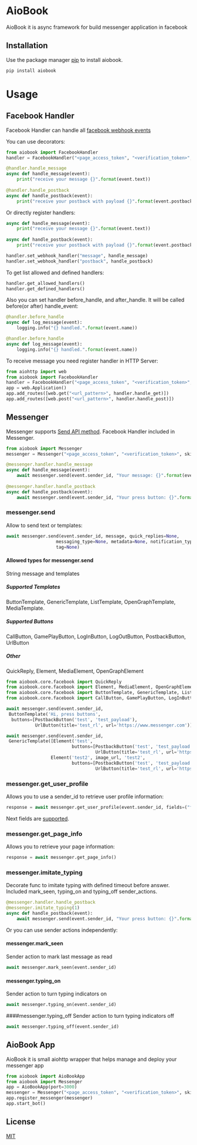 # AioBook

AioBook it is async framework for build messenger application in facebook

## Installation

Use the package manager [pip](https://pip.pypa.io/en/stable/) to install aiobook.

```bash
pip install aiobook
```

# Usage
## Facebook Handler

Facebook Handler can handle all [facebook webhook events](https://developers.facebook.com/docs/messenger-platform/webhook)

You can use decorators:
```python
from aiobook import FacebookHandler
handler = FacebookHandler("<page_access_token", "<verification_token>", skip_confirm_execution=True)

@handler.handle_message
async def handle_message(event):
    print("receive your message {}".format(event.text))
    
@handler.handle_postback
async def handle_postback(event):
    print("receive your postback with payload {}".format(event.postback))
```
Or directly register handlers:
```python
async def handle_message(event):
    print("receive your message {}".format(event.text))
    
async def handle_postback(event):
    print("receive your postback with payload {}".format(event.postback))

handler.set_webhook_handler("message", handle_message)
handler.set_webhook_handler("postback", handle_postback)
```
To get list allowed and defined handlers:
```python
handler.get_allowed_handlers()
handler.get_defined_handlers()
```
Also you can set handler before_handle, and after_handle. It will be called before(or after) handle_event:
```python
@handler.before_handle
async def log_message(event):
    logging.info("{} handled.".format(event.name))

@handler.before_handle
async def log_message(event):
    logging.info("{} handled.".format(event.name))

```

To receive message you need register handler in HTTP Server:
```python
from aiohttp import web
from aiobook import FacebookHandler
handler = FacebookHandler("<page_access_token", "<verification_token>", skip_confirm_execution=True)
app = web.Application()
app.add_routes([web.get("<url_pattern>", handler.handle_get)])
app.add_routes([web.post("<url_pattern>", handler.handle_post)])
```

## Messenger
Messenger supports [Send API method](https://developers.facebook.com/docs/messenger-platform/reference/send-api).
 Facebook Handler included in Messenger.
```python
from aiobook import Messenger
messenger = Messenger("<page_access_token", "<verification_token>", skip_confirm_execution=True)

@messenger.handler.handle_message
async def handle_message(event):
    await messenger.send(event.sender_id, "Your message: {}".format(event.text))
    
@messenger.handler.handle_postback
async def handle_postback(event):
    await messenger.send(event.sender_id, "Your press button: {}".format(event.postback))
```
### messenger.send
Allow to send text or templates:
```python
await messenger.send(event.sender_id, message, quick_replies=None,
                   messaging_type=None, metadata=None, notification_type=None,
                   tag=None)
```
#### Allowed types for messenger.send
String message and templates
##### Supported Templates
ButtonTemplate, GenericTemplate, ListTemplate, OpenGraphTemplate, MediaTemplate.
##### Supported Buttons
CallButton, GamePlayButton, LogInButton, LogOutButton, PostbackButton, UrlButton
##### Other
QuickReply, Element, MediaElement, OpenGraphElement
```python
from aiobook.core.facebook import QuickReply
from aiobook.core.facebook import Element, MediaElement, OpenGraphElement
from aiobook.core.facebook import ButtonTemplate, GenericTemplate, ListTemplate, OpenGraphTemplate, MediaTemplate
from aiobook.core.facebook import CallButton, GamePlayButton, LogInButton, LogOutButton, PostbackButton, UrlButton

await messenger.send(event.sender_id,
 ButtonTemplate('Hi, press buttons',
  buttons=[PostbackButton('test', 'test_payload'),
           UrlButton(title='test_rl', url='https://www.messenger.com')]))

await messenger.send(event.sender_id,
 GenericTemplate([Element('test',
                         buttons=[PostbackButton('test', 'test_payload'),
                                  UrlButton(title='test_rl', url='https://www.messenger.com')]),
                 Element('test2', image_url, 'test2',
                         buttons=[PostbackButton('test', 'test_payload'),
                                  UrlButton(title='test_rl', url='https://www.messenger.com')])]))

```
### messenger.get_user_profile
Allows you to use a sender_id to retrieve user profile information:
```python
response = await messenger.get_user_profile(event.sender_id, fields=("first_name", "last_name"))
```
Next fields are [supported](https://developers.facebook.com/docs/messenger-platform/identity/user-profile).

### messenger.get_page_info
Allows you to retrieve your page information:
```python
response = await messenger.get_page_info()
```


### messenger.imitate_typing
Decorate func to imitate typing with defined timeout before answer. Included mark_seen, typing_on
and typing_off sender_actions.
```python
@messenger.handler.handle_postback
@messenger.imitate_typing(1)  
async def handle_postback(event):
    await messenger.send(event.sender_id, "Your press button: {}".format(event.postback))
```
Or you can use sender actions independently:
#### messenger.mark_seen
Sender action to mark last message as read
```python
await messenger.mark_seen(event.sender_id)
```
#### messenger.typing_on
Sender action to turn typing indicators on
```python
await messenger.typing_on(event.sender_id)
```
####messenger.typing_off
Sender action to turn typing indicators off
```python
await messenger.typing_off(event.sender_id)
```


## AioBook App
AioBook it is small aiohttp wrapper that helps manage and deploy your messenger app
```python
from aiobook import AioBookApp
from aiobook import Messenger
app = AioBookApp(port=3000)
messenger = Messenger("<page_access_token", "<verification_token>", skip_confirm_execution=True)
app.register_messenger(messenger)
app.start_bot()
```

## License
[MIT](https://choosealicense.com/licenses/mit/)